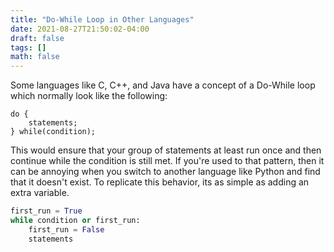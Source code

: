 ```yaml
---
title: "Do-While Loop in Other Languages"
date: 2021-08-27T21:50:02-04:00
draft: false
tags: []
math: false
---
```


Some languages like C, C++, and Java have a concept of a Do-While loop which normally look like the following:

```
do {
    statements;
} while(condition);
```

This would ensure that your group of statements at least run once and then continue while the condition is still met. If you're used to that pattern, then it can be annoying when you switch to another language like Python and find that it doesn't exist. To replicate this behavior, its as simple as adding an extra variable.

```python
first_run = True
while condition or first_run:
    first_run = False
    statements
```


